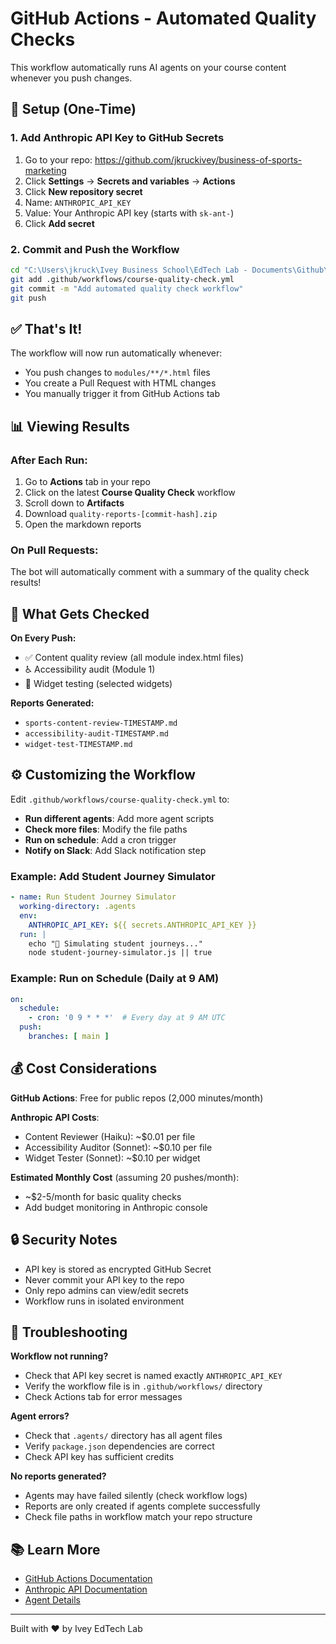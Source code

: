 # GitHub Actions - Automated Quality Checks

This workflow automatically runs AI agents on your course content whenever you push changes.

## 🚀 Setup (One-Time)

### 1. Add Anthropic API Key to GitHub Secrets

1. Go to your repo: https://github.com/jkruckivey/business-of-sports-marketing
2. Click **Settings** → **Secrets and variables** → **Actions**
3. Click **New repository secret**
4. Name: `ANTHROPIC_API_KEY`
5. Value: Your Anthropic API key (starts with `sk-ant-`)
6. Click **Add secret**

### 2. Commit and Push the Workflow

```bash
cd "C:\Users\jkruck\Ivey Business School\EdTech Lab - Documents\Github\business-of-sports-marketing"
git add .github/workflows/course-quality-check.yml
git commit -m "Add automated quality check workflow"
git push
```

## ✅ That's It!

The workflow will now run automatically whenever:
- You push changes to `modules/**/*.html` files
- You create a Pull Request with HTML changes
- You manually trigger it from GitHub Actions tab

## 📊 Viewing Results

### After Each Run:

1. Go to **Actions** tab in your repo
2. Click on the latest **Course Quality Check** workflow
3. Scroll down to **Artifacts**
4. Download `quality-reports-[commit-hash].zip`
5. Open the markdown reports

### On Pull Requests:

The bot will automatically comment with a summary of the quality check results!

## 🎯 What Gets Checked

**On Every Push:**
- ✅ Content quality review (all module index.html files)
- ♿ Accessibility audit (Module 1)
- 🧪 Widget testing (selected widgets)

**Reports Generated:**
- `sports-content-review-TIMESTAMP.md`
- `accessibility-audit-TIMESTAMP.md`
- `widget-test-TIMESTAMP.md`

## ⚙️ Customizing the Workflow

Edit `.github/workflows/course-quality-check.yml` to:

- **Run different agents**: Add more agent scripts
- **Check more files**: Modify the file paths
- **Run on schedule**: Add a cron trigger
- **Notify on Slack**: Add Slack notification step

### Example: Add Student Journey Simulator

```yaml
- name: Run Student Journey Simulator
  working-directory: .agents
  env:
    ANTHROPIC_API_KEY: ${{ secrets.ANTHROPIC_API_KEY }}
  run: |
    echo "👥 Simulating student journeys..."
    node student-journey-simulator.js || true
```

### Example: Run on Schedule (Daily at 9 AM)

```yaml
on:
  schedule:
    - cron: '0 9 * * *'  # Every day at 9 AM UTC
  push:
    branches: [ main ]
```

## 💰 Cost Considerations

**GitHub Actions**: Free for public repos (2,000 minutes/month)

**Anthropic API Costs**:
- Content Reviewer (Haiku): ~$0.01 per file
- Accessibility Auditor (Sonnet): ~$0.10 per file
- Widget Tester (Sonnet): ~$0.10 per widget

**Estimated Monthly Cost** (assuming 20 pushes/month):
- ~$2-5/month for basic quality checks
- Add budget monitoring in Anthropic console

## 🔒 Security Notes

- API key is stored as encrypted GitHub Secret
- Never commit your API key to the repo
- Only repo admins can view/edit secrets
- Workflow runs in isolated environment

## 🐛 Troubleshooting

**Workflow not running?**
- Check that API key secret is named exactly `ANTHROPIC_API_KEY`
- Verify the workflow file is in `.github/workflows/` directory
- Check Actions tab for error messages

**Agent errors?**
- Check that `.agents/` directory has all agent files
- Verify `package.json` dependencies are correct
- Check API key has sufficient credits

**No reports generated?**
- Agents may have failed silently (check workflow logs)
- Reports are only created if agents complete successfully
- Check file paths in workflow match your repo structure

## 📚 Learn More

- [GitHub Actions Documentation](https://docs.github.com/en/actions)
- [Anthropic API Documentation](https://docs.anthropic.com/)
- [Agent Details](.agents/README.md)

---

Built with ❤️ by Ivey EdTech Lab
